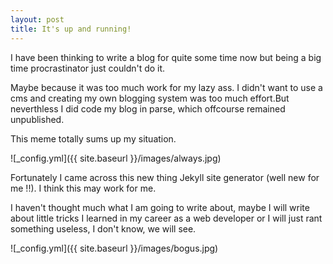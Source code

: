 ```yaml
---
layout: post
title: It's up and running!
---
```


I have been thinking to write a blog for quite some time now but being a big time procrastinator just couldn't do it.

Maybe because  it was too much work for my lazy ass. I didn't want to use a cms and creating my own blogging system was too much effort.But neverthless I did code my blog in parse, which offcourse remained unpublished.

This meme totally sums up my situation. 

![_config.yml]({{ site.baseurl }}/images/always.jpg)

Fortunately I came across this new thing Jekyll site generator (well new for me !!). I think this may work for me.

I haven't thought much what I am going to write about, maybe I will write about little tricks I learned in my career as a web developer or I will just rant something useless, I don't know, we will see.

![_config.yml]({{ site.baseurl }}/images/bogus.jpg)